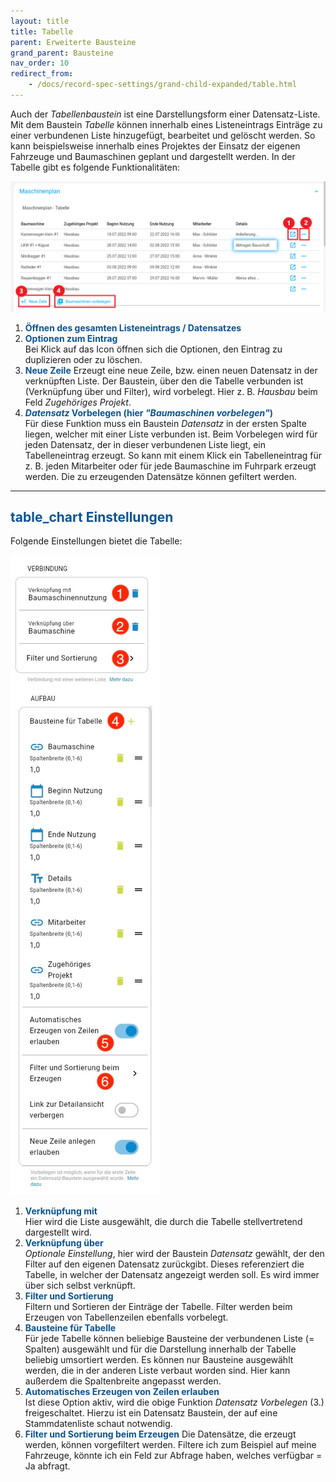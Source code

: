 ```yaml
---
layout: title
title: Tabelle
parent: Erweiterte Bausteine
grand_parent: Bausteine
nav_order: 10
redirect_from:
    - /docs/record-spec-settings/grand-child-expanded/table.html
---
```


Auch der _Tabellenbaustein_ ist eine Darstellungsform einer Datensatz-Liste.
Mit dem Baustein _Tabelle_ können innerhalb eines Listeneintrags Einträge zu einer verbundenen Liste hinzugefügt, bearbeitet und gelöscht werden.
So kann beispielsweise innerhalb eines Projektes der Einsatz der eigenen Fahrzeuge und Baumaschinen geplant und dargestellt werden.
In der Tabelle gibt es folgende Funktionalitäten:

![table1](\assets\record-spec-settings\1table1.png 'table1')

1. <span style="color:#0b5394">**Öffnen des gesamten Listeneintrags / Datensatzes**</span>
2. <span style="color:#0b5394">**Optionen zum Eintrag**</span>  
   Bei Klick auf das Icon öffnen sich die Optionen, den Eintrag zu duplizieren oder zu löschen.
3. <span style="color:#0b5394">**Neue Zeile**</span>
   Erzeugt eine neue Zeile, bzw. einen neuen Datensatz in der verknüpften Liste.
   Der Baustein, über den die Tabelle verbunden ist (Verknüpfung über und Filter), wird vorbelegt.
   Hier z. B. _Hausbau_ beim Feld _Zugehöriges Projekt_.
4. <span style="color:#0b5394">**_Datensatz_ Vorbelegen (hier _"Baumaschinen vorbelegen"_)**</span>  
   Für diese Funktion muss ein Baustein _Datensatz_ in der ersten Spalte liegen, welcher mit einer Liste verbunden ist. Beim Vorbelegen wird für jeden Datensatz, der in dieser verbundenen Liste liegt, ein Tabelleneintrag erzeugt. So kann mit einem Klick ein Tabelleneintrag für z. B. jeden Mitarbeiter oder für jede Baumaschine im Fuhrpark erzeugt werden. Die zu erzeugenden Datensätze können gefiltert werden.

---

## <span style="color:#0b5394"><span class="material-icons">table_chart</span> **Einstellungen**</span>

Folgende Einstellungen bietet die Tabelle:

![table2](\assets\record-spec-settings\2table.png 'table2')

1. <span style="color:#0b5394">**Verknüpfung mit**</span>  
   Hier wird die Liste ausgewählt, die durch die Tabelle stellvertretend dargestellt wird.
2. <span style="color:#0b5394">**Verknüpfung über**</span>  
   _Optionale Einstellung_, hier wird der Baustein _Datensatz_ gewählt, der den Filter auf den eigenen Datensatz zurückgibt.
   Dieses referenziert die Tabelle, in welcher der Datensatz angezeigt werden soll. Es wird immer über sich selbst verknüpft.
3. <span style="color:#0b5394">**Filter und Sortierung**</span>  
   Filtern und Sortieren der Einträge der Tabelle. Filter werden beim Erzeugen von Tabellenzeilen ebenfalls vorbelegt.
4. <span style="color:#0b5394">**Bausteine für Tabelle**</span>  
   Für jede Tabelle können beliebige Bausteine der verbundenen Liste (= Spalten) ausgewählt und für die Darstellung innerhalb der Tabelle beliebig umsortiert werden.
   Es können nur Bausteine ausgewählt werden, die in der anderen Liste verbaut worden sind. Hier kann außerdem die Spaltenbreite angepasst werden.
5. <span style="color:#0b5394">**Automatisches Erzeugen von Zeilen erlauben**</span>  
   Ist diese Option aktiv, wird die obige Funktion _Datensatz Vorbelegen_ (3.) freigeschaltet.
   Hierzu ist ein Datensatz Baustein, der auf eine Stammdatenliste schaut notwendig.
6. <span style="color:#0b5394">**Filter und Sortierung beim Erzeugen**</span>
   Die Datensätze, die erzeugt werden, können vorgefiltert werden.
   Filtere ich zum Beispiel auf meine Fahrzeuge, könnte ich ein Feld zur Abfrage haben, welches verfügbar = Ja abfragt.
